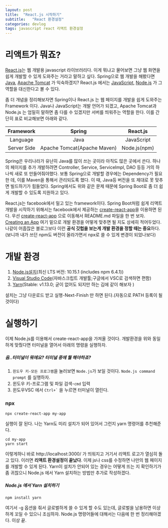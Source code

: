 ```yaml
---
layout: post
title:  "React.js 시작하기"
subtitle:   "React 환경설정"
categories: devlog
tags: javascript react 리액트 환경설정
---
```


# 리액트가 뭐죠?

[React.js](https://reactjs.org/)는 웹 개발용 javascript 라이브러리다.
이게 뭐냐고 물어보면 그냥 웹 화면을 쉽게 개발할 수 있게 도와주는 거라고 말하고 싶다.
Spring으로 웹 개발을 해봤다면 [Java](https://www.java.com/ko/), [Apache Tomcat](http://tomcat.apache.org/) 가 익숙하겠지? 
React.js 에서는 [JavaScript](https://www.javascript.com/), [Node.js](https://nodejs.org/ko/) 가 그 역할을 대신한다고 볼 수 있다.

좀 더 개념을 정리해보자면 Spring이나 React.js 는 웹 페이지를 개발을 쉽게 도와주는 Framework 이다.
Java나 JavaScript는 개발 언어가 되겠고, Apache Tomcat과 Node.js 는 엄밀히 말하면 좀 다를 수 있겠지만 서버를 띄워주는 역할을 한다.
이를 간단히 표로 비교해보면 아래와 같다.


|Framework|Spring|React.js|
| :---: | :---: | :---: |
|Language|Java|JavaScript|
|Server Side|Apache Tomcat(Apache Maven)|Node.js(npm)|


Spring은 우리나라가 유난히 Java를 많이 쓰는 곳이라 아직도 많은 곳에서 쓴다. 하나의 페이지를 추가 개발하려면 Controller, Service, ServiceImpl, DAO 등등 거의 하나씩 새로 또 만들어줘야했다. 보통 Spring으로 개발할 경우에는 Dependency가 필요한 데, 이를 Maven을 통해서 관리되도록 했다. 이 때, Java등 버전을 또 제대로 못 맞추면 빌드하기가 힘들었다. Spring에서도 위와 같은 문제 때문에 Spring Boot로 좀 더 쉽게 개발할 수 있도록 지원하고 있다.

React.js는 facebook에서 밀고 있는 framework이다. Spring Boot처럼 쉽게 리액트 개발을 시작하기 위해서는 facebook에서 제공하는 [create-react-app](https://github.com/facebook/create-react-app)을 이용하면 된다. 우선 [create-react-app](https://github.com/facebook/create-react-app) 으로 이동해서 README.md 파일을 한 번 보자. [Creating an App](https://github.com/facebook/create-react-app#creating-an-app) 여기 밑으로 개발 환경을 어떻게 맞추면 될 지도 상세히 적어두었다. 나같이 어줍잖은 블로그보다 이런 **공식 깃헙을 보는게 개발 환경을 정할 때는 중요**하다. (보니까 내가 쓰던 npm도 버전이 올라가면서 npx로 쓸 수 있게 변경이 되었나보다)

# 개발 환경

  1. [Node.js설치](https://nodejs.org/ko/download/)(최신 LTS 버전: 10.15.1 (includes npm 6.4.1))
  2. [Visual Studio Code](https://code.visualstudio.com/)(자바스크립트 개발툴;구글에서 VSC로 검색하면 편함)
  3. [Yarn](https://yarnpkg.com/lang/en/)(Stable: v1.13.0; 굳이 없어도 되지만 하는 김에 같이 해보자 )

설치는 그냥 다운로드 받고 실행-Next-Finish 만 하면 된다.(자동으로 PATH 등록이 될 것이다)

# 실행하기

이제 Node.js를 이용해서 create-react-app을 가져올 것이다. 개발환경을 위와 동일하게 맞췄다면 터미널을 열어서 아래의 명령을 실행하자.

##### 음..터미널이 뭐에요? 터미널 중에 뭘 해야하죠?
  1. ```윈도우 키-모든 프로그램```을 눌러보면 ```Node.js```가 보일 것이다. ```Node.js command prompt``` 를 실행하자.
  2. 윈도우 키-프로그램 및 파일 검색-```cmd``` 입력
  3. 윈도우VSC 에서 ``` Ctrl+` ``` 을 누르면 터미널이 열린다.

### npx
```
npx create-react-app my-app
```

실행이 잘 된다. 나는 Yarn도 미리 설치가 되어 있어서 그런지 yarn 명령어를 추천해준다.

```
cd my-app
yarn start
```

이렇게하니 바로  http://localhost:3000/ 가 띄워지고 거기서 리액트 로고가 열심히 돌고 있다. 이러면 **리액트 환경설정이 끝났다**. 이제 js나 css를 수정하면 나만의 웹 페이지를 개발할 수 있게 된다. Yarn이 설치가 안되어 있는 경우는 어떻게 뜨는 지 확인하기가 좀 귀찮으니 Node.js 에서 Yarn 설치하는 방법만 추가로 작성하겠다.

##### Node.js 에서 Yarn 설치하기

```
npm install yarn
```

여기서 -g 옵션을 줘서 글로벌하게 쓸 수 있게 할 수도 있는데, 글로벌을 남용하면 이상하게 꼬일 수 있으니 조심하자. Node.js 명령어들에 대해서는 다음에 한 번 정리해야겠다. 이상 끝.
